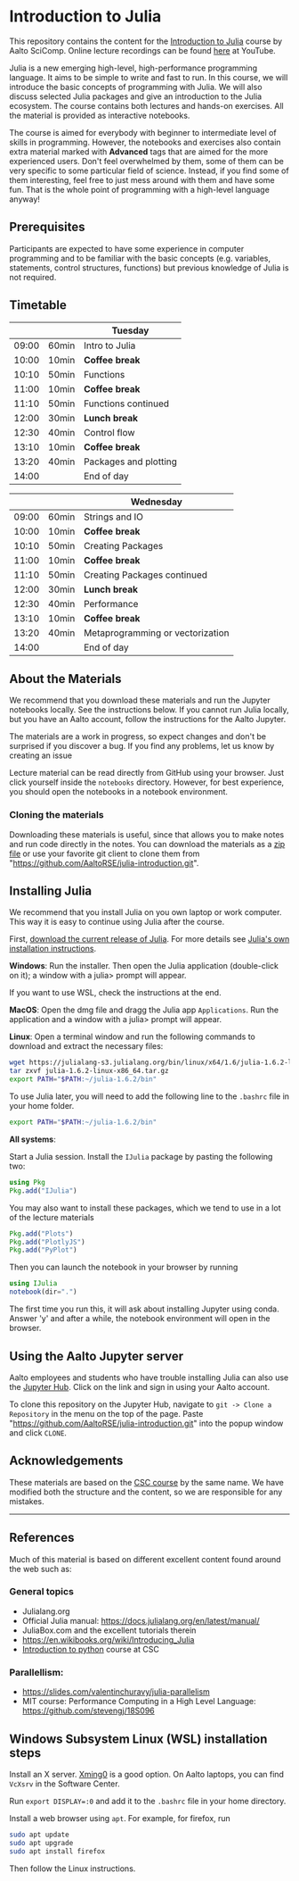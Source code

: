 # Introduction to Julia

This repository contains the content for the [Introduction to Julia](https://scicomp.aalto.fi/training/julia/julia-introduction/) course by Aalto SciComp. Online lecture recordings can be found [here](https://www.youtube.com/playlist?list=PLZLVmS9rf3nOlvvbN9zTAFc7aujnvuFTV) at YouTube.

Julia is a new emerging high-level, high-performance programming language. It aims to be simple to write and fast to run. In this course, we will introduce the basic concepts of programming with Julia. We will also discuss selected Julia packages and give an introduction to the Julia ecosystem. The course contains both lectures and hands-on exercises. All the material is provided as interactive notebooks.

The course is aimed for everybody with beginner to intermediate level of skills in programming. However, the notebooks and exercises also contain extra material marked with **Advanced** tags that are aimed for the more experienced users. Don't feel overwhelmed by them, some of them can be very specific to some particular field of science. Instead, if you find some of them interesting, feel free to just mess around with them and have some fun. That is the whole point of programming with a high-level language anyway!


## Prerequisites
Participants are expected to have some experience in computer programming and to be familiar with the basic concepts (e.g. variables, statements, control structures, functions) but previous knowledge of Julia is not required.


## Timetable

|       |        | Tuesday                 |
| ----- |--------| --------------          |
| 09:00 | 60min  | Intro to Julia          |
| 10:00 | 10min  | **Coffee break**        |     
| 10:10 | 50min  | Functions               |          
| 11:00 | 10min  | **Coffee break**        |  
| 11:10 | 50min  | Functions continued     |
| 12:00 | 30min  | **Lunch break**         |
| 12:30 | 40min  | Control flow            |
| 13:10 | 10min  | **Coffee break**        |
| 13:20 | 40min  | Packages and plotting   |
| 14:00 |        | End of day              |  

|       |        | Wednesday                        |
| ----- |--------| --------------                   |
| 09:00 | 60min  | Strings and IO                   |        
| 10:00 | 10min  | **Coffee break**                 |
| 10:10 | 50min  | Creating Packages                |
| 11:00 | 10min  | **Coffee break**                 |
| 11:10 | 50min  | Creating Packages continued      |
| 12:00 | 30min  | **Lunch break**                  |
| 12:30 | 40min  | Performance                      |
| 13:10 | 10min  | **Coffee break**                 |
| 13:20 | 40min  | Metaprogramming or vectorization |
| 14:00 |        | End of day                       |


## About the Materials

We recommend that you download these materials and run the Jupyter notebooks locally.
See the instructions below. If you cannot run Julia locally, but you have an Aalto account, follow the instructions for the Aalto Jupyter.

The materials are a work in progress, so expect changes and don't be surprised if you discover a bug. If you find any problems, let us know by creating an issue

<!-- You can also quickly try the notebooks on [Binder](https://mybinder.org/v2/gh/AaltoRSE/julia-introduction/HEAD). -->

Lecture material can be read directly from GitHub  using your browser. Just click yourself inside the `notebooks` directory. However, for best experience, you should open the notebooks in a notebook environment.


### Cloning the materials

Downloading these materials is useful, since that allows you to make notes and
run code directly in the notes.
You can download the materials as a
[zip file](https://github.com/AaltoRSE/julia-introduction/archive/refs/heads/master.zip)
or use your favorite git client to clone them from
"https://github.com/AaltoRSE/julia-introduction.git".


## Installing Julia

We recommend that you install Julia on you own laptop or work computer. This way it is easy to continue using Julia after the course.

First, [download the current release of Julia](http://julialang.org/downloads/). For more details see [Julia's own installation instructions](https://julialang.org/downloads/platform/).

**Windows**: Run the installer. Then open the Julia application (double-click on it); a window with a julia> prompt will appear.

If you want to use WSL, check the instructions at the end.

**MacOS**: Open the dmg file and dragg the Julia app `Applications`. Run the application and a window with a julia> prompt will appear.

**Linux**: Open a terminal window and run the following commands to
download and extract the necessary files:

```bash
wget https://julialang-s3.julialang.org/bin/linux/x64/1.6/julia-1.6.2-linux-x86_64.tar.gz
tar zxvf julia-1.6.2-linux-x86_64.tar.gz
export PATH="$PATH:~/julia-1.6.2/bin"
```

To use Julia later, you will need to add the following line to the `.bashrc` file in your home folder.
```bash
export PATH="$PATH:~/julia-1.6.2/bin"
```

**All systems**:

Start a Julia session.
Install the `IJulia` package by pasting the following two:

```julia
using Pkg
Pkg.add("IJulia")
```
You may also want to install these packages, which we tend to use in a lot of the lecture materials
```julia
Pkg.add("Plots")
Pkg.add("PlotlyJS")
Pkg.add("PyPlot")
```

Then you can launch the notebook in your browser by running
```julia
using IJulia
notebook(dir=".")
```

The first time you run this, it will ask about installing Jupyter using conda.
Answer 'y' and after a while, the notebook environment will open in the
browser.


## Using the Aalto Jupyter server

Aalto employees and students who have trouble installing Julia can also use the [Jupyter Hub](https://jupyter.cs.aalto.fi/). Click on the link and sign in using your Aalto account.

To clone this repository on the Jupyter Hub, navigate to `git -> Clone a Repository` in
the menu on the top of the page. Paste "https://github.com/AaltoRSE/julia-introduction.git"
into the popup window and click `CLONE`.


## Acknowledgements

These materials are based on the [CSC course](https://github.com/csc-training/julia-introduction) by the same name. We have modified both the structure and the content, so we are responsible for any mistakes.

----

## References
Much of this material is based on different excellent content found around the web such as:

### General topics
- Julialang.org
- Official Julia manual: https://docs.julialang.org/en/latest/manual/
- JuliaBox.com and the excellent tutorials therein
- https://en.wikibooks.org/wiki/Introducing_Julia
- [Introduction to python](https://github.com/csc-training/python-introduction) course at CSC


### Parallellism:
- https://slides.com/valentinchuravy/julia-parallelism
- MIT course: Performance Computing in a High Level Language: https://github.com/stevengj/18S096


## Windows Subsystem Linux (WSL) installation steps

Install an X server. [Xming0](https://sourceforge.net/projects/xming/) is a good option.
On Aalto laptops, you can find `VcXsrv` in the Software Center.

Run `export DISPLAY=:0` and add it to the `.bashrc` file in your home directory.

Install a web browser using `apt`. For example, for firefox, run
```bash
sudo apt update
sudo apt upgrade
sudo apt install firefox
```

Then follow the Linux instructions.
